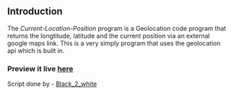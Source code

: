 ## Introduction

The *Current-Location-Position* program is a Geolocation code program that returns the longtitude, latitude and the current position via an external google maps link. This is a very simply program that uses the geolocation api which is built in.   
### Preview it live [here](https://htmlpreview.github.io/?https://github.com/Code-Blender-7/Learning-JavaScript/blob/main/Current-Location-Program/program-files/index.html)

Script done by - [Black_2_white](https://twitter.com/Black_2_white)
